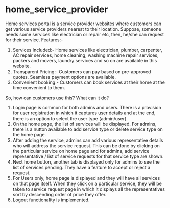 # home_service_provider
Home services portal is a service provider websites where customers can get various service providers nearest to their location. Suppose, someone needs some services like electrician or repair etc, then, he/she can request for their service.
Features:-
1.	Services Included:- Home services like electrician, plumber, carpenter, AC repair services, home cleaning, washing machine repair services, packers and movers, laundry services and so on are available in this website.
2.	Transparent Pricing:- Customers can pay based on pre-approved quotes. Seamless payment options are available.
3.	Convenient booking:- Customers can book services at their home at the time convenient to them.


So, how can customers use this? What can it do?
1.	Login page is common for both admins and users. There is a provision for user registration in which it captures user details and at the end, there is an option to select the user type (admin/user).
2.	On the home page, the list of services will be displayed. For admins, there is a nutton available to add service type or delete service type on the home page.
3.	After adding the service, admins can add various representative details who will address the service request. This can be done by clicking on the particular service on home page and for admins, add service representative / list of service requests for that service type are shown.
4.	Next home button, another tab is displayed only for admins to see the list of services pending. They have a feature to accept or reject a request.
5.	For Users only, home page is displayed and they will have all services on that page itself. When they click on a particular service, they will be taken to service request page in which it displays all the representatives sort by descending order of price they offer.
6.	Logout functionality is implemented. 
